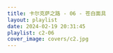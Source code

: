 ```yaml
---
title: 卡尔克萨之路 - 06 - 苍白面具
layout: playlist
date: 2024-02-19 20:31:45
playlist: c2-06
cover_image: covers/c2.jpg
---
```

